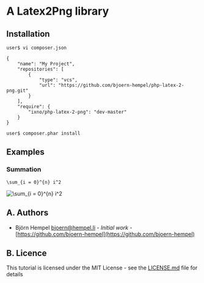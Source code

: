 # A Latex2Png library

## Installation

```
user$ vi composer.json
```

```
{
    "name": "My Project",
    "repositories": [
        {
            "type": "vcs",
            "url": "https://github.com/bjoern-hempel/php-latex-2-png.git"
        }
    ],
    "require": {
        "ixno/php-latex-2-png": "dev-master"
    }
}
```

```
user$ composer.phar install
```

## Examples

### Summation

```
\sum_{i = 0}^{n} i^2
```

![\sum_{i = 0}^{n} i^2](https://latex.ixno.de/?r=150&f=\sum_{i%20=%200}^{n}%20i^2)


## A. Authors

* Björn Hempel <bjoern@hempel.li> - _Initial work_ - [https://github.com/bjoern-hempel](https://github.com/bjoern-hempel)

## B. Licence

This tutorial is licensed under the MIT License - see the [LICENSE.md](/LICENSE.md) file for details
